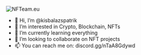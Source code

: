 ![NFTeam.eu](https://i.imgur.com/jPIbfO5.png)
- 👋 Hi, I’m @kisbalazspatrik
- 👀 I’m interested in Crypto, Blockchain, NFTs
- 🌱 I’m currently learning everything
- 💞️ I’m looking to collaborate on NFT projects
- 📫 You can reach me on: discord.gg/nTaA8Gdywd
